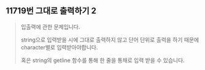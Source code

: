 11719번 그대로 출력하기 2
--------------------

> 입출력에 관한 문제입니다.
>
> string으로 입력받을 시에 그대로 출력하지 않고 단어 단위로 출력을 하기 때문에 character별로 입력받아야합니다.
>
> 혹은 string의 getline 함수를 통해 한 줄을 통채로 입력 받을 수 있습니다.